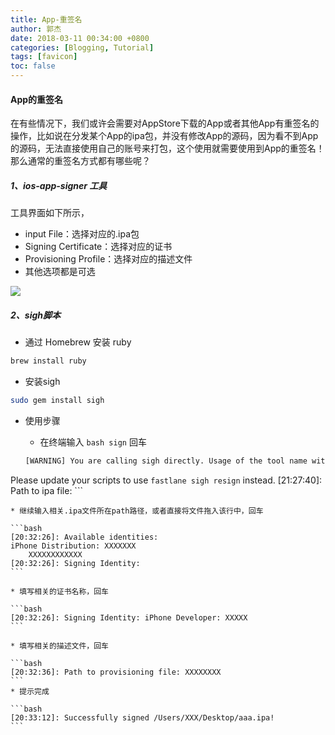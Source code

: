 ```yaml
---
title: App-重签名
author: 郭杰
date: 2018-03-11 00:34:00 +0800
categories: [Blogging, Tutorial]
tags: [favicon]
toc: false
---
```


#### App的重签名

在有些情况下，我们或许会需要对AppStore下载的App或者其他App有重签名的操作，比如说在分发某个App的ipa包，并没有修改App的源码，因为看不到App的源码，无法直接使用自己的账号来打包，这个使用就需要使用到App的重签名！那么通常的重签名方式都有哪些呢？

##### 1、ios-app-signer 工具

工具界面如下所示，

* input File：选择对应的.ipa包
* Signing Certificate：选择对应的证书
* Provisioning Profile：选择对应的描述文件
* 其他选项都是可选

 ![](https://ozpmrtiu1.bkt.clouddn.com/ios-app-signer.jpg)


##### 2、sigh脚本

* 通过 Homebrew 安装 ruby 

```bash
brew install ruby
```    

* 安装sigh

```bash
sudo gem install sigh
```

* 使用步骤
    * 在终端输入 ```bash sign``` 回车

    ```bash
    [WARNING] You are calling sigh directly. Usage of the tool name without the `fastlane` prefix is deprecated in fastlane 2.0
Please update your scripts to use `fastlane sigh resign` instead.
[21:27:40]: Path to ipa file:
    ```
    
    * 继续输入相关.ipa文件所在path路径，或者直接将文件拖入该行中，回车

    ```bash
    [20:32:26]: Available identities:
	iPhone Distribution: XXXXXXX
		XXXXXXXXXXXX
    [20:32:26]: Signing Identity:
    ```
    
    * 填写相关的证书名称，回车

    ```bash
    [20:32:26]: Signing Identity: iPhone Developer: XXXXX
    ```
    
    * 填写相关的描述文件，回车
    
    ```bash
    [20:32:36]: Path to provisioning file: XXXXXXXX
    ```
    * 提示完成

    ```bash
    [20:33:12]: Successfully signed /Users/XXX/Desktop/aaa.ipa!
    ```
